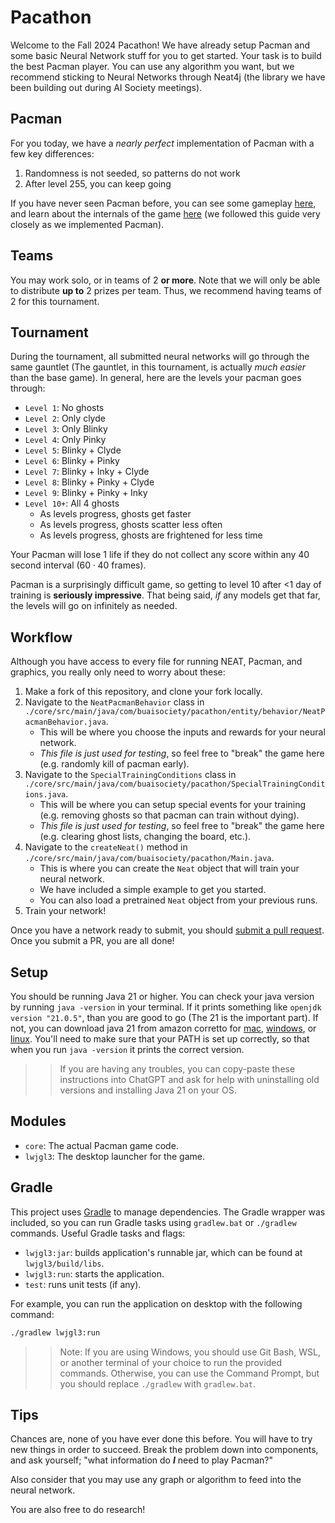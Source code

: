 # Pacathon

Welcome to the Fall 2024 Pacathon! We have already setup Pacman and some basic Neural Network stuff for you to get started. Your task is to build the best Pacman player. You can use any algorithm you want, but we recommend sticking to Neural Networks through Neat4j (the library we have been building out during AI Society meetings).

## Pacman
For you today, we have a *nearly perfect* implementation of Pacman with a few key differences:
1. Randomness is not seeded, so patterns do not work
2. After level 255, you can keep going

If you have never seen Pacman before, you can see some gameplay [here](https://www.youtube.com/watch?v=i_OjztdQ8iw),
and learn about the internals of the game [here](https://pacman.holenet.info/) (we followed this guide very closely
as we implemented Pacman).

## Teams
You may work solo, or in teams of 2 **or more**. Note that we will only be able to distribute **up to** 2 prizes per team. Thus,
we recommend having teams of 2 for this tournament. 

## Tournament
During the tournament, all submitted neural networks will go through the same gauntlet (The gauntlet, in this tournament, is actually
*much easier* than the base game). In general, here are the levels your pacman goes through:
* `Level 1`: No ghosts
* `Level 2`: Only clyde
* `Level 3`: Only Blinky
* `Level 4`: Only Pinky
* `Level 5`: Blinky + Clyde
* `Level 6`: Blinky + Pinky
* `Level 7`: Blinky + Inky + Clyde
* `Level 8`: Blinky + Pinky + Clyde
* `Level 9`: Blinky + Pinky + Inky
* `Level 10+`: All 4 ghosts
    * As levels progress, ghosts get faster
    * As levels progress, ghosts scatter less often
    * As levels progress, ghosts are frightened for less time

Your Pacman will lose 1 life if they do not collect any score within any 40 second interval ($60 \cdot 40$ frames). 

Pacman is a surprisingly difficult game, so getting to level 10 after <1 day
of training is **seriously impressive**. That being said, *if* any models
get that far, the levels will go on infinitely as needed. 

## Workflow
Although you have access to every file for running NEAT, Pacman, and graphics, you really only need to worry about these: 

1. Make a fork of this repository, and clone your fork locally.
2. Navigate to the `NeatPacmanBehavior` class in `./core/src/main/java/com/buaisociety/pacathon/entity/behavior/NeatPacmanBehavior.java`.
    * This will be where you choose the inputs and rewards for your neural network.
    * *This file is just used for testing*, so feel free to "break" the game here (e.g. randomly kill of pacman early).
3. Navigate to the `SpecialTrainingConditions` class in `./core/src/main/java/com/buaisociety/pacathon/SpecialTrainingConditions.java`.
    * This will be where you can setup special events for your training (e.g. removing ghosts so that pacman can train without dying).
    * *This file is just used for testing*, so feel free to "break" the game here (e.g. clearing ghost lists, changing the board, etc.).
4. Navigate to the `createNeat()` method in `./core/src/main/java/com/buaisociety/pacathon/Main.java`.
    * This is where you can create the `Neat` object that will train your neural network.
    * We have included a simple example to get you started.
    * You can also load a pretrained `Neat` object from your previous runs.
5. Train your network!

Once you have a network ready to submit, you should [submit a pull request](https://github.com/buaiml/Pacathon/compare). Once you submit 
a PR, you are all done!


## Setup
You should be running Java 21 or higher. You can check your java version by running `java -version` in your terminal. If it prints something like `openjdk version "21.0.5"`, than you are good to go (The 21 is the important part). If not, you can download java 21 from amazon corretto for [mac](https://docs.aws.amazon.com/corretto/latest/corretto-21-ug/macos-install.html), [windows](https://docs.aws.amazon.com/corretto/latest/corretto-21-ug/windows-install.html), or [linux](https://docs.aws.amazon.com/corretto/latest/corretto-21-ug/generic-linux-install.html). You'll need to make sure that your PATH is set
up correctly, so that when you run `java -version` it prints the correct version.

> > If you are having any troubles, you can copy-paste these instructions into ChatGPT and ask for help with uninstalling old versions and installing Java 21 on your OS. 

## Modules

- `core`: The actual Pacman game code.
- `lwjgl3`: The desktop launcher for the game.

## Gradle

This project uses [Gradle](https://gradle.org/) to manage dependencies.
The Gradle wrapper was included, so you can run Gradle tasks using `gradlew.bat` or `./gradlew` commands.
Useful Gradle tasks and flags:

- `lwjgl3:jar`: builds application's runnable jar, which can be found at `lwjgl3/build/libs`.
- `lwjgl3:run`: starts the application.
- `test`: runs unit tests (if any).

For example, you can run the application on desktop with the following command:
```bash
./gradlew lwjgl3:run
```

> > Note: If you are using Windows, you should use Git Bash, WSL, or another terminal of your choice to run the provided commands. Otherwise, you can use the Command Prompt, but you should replace `./gradlew` with `gradlew.bat`.

## Tips
Chances are, none of you have ever done this before. You will have to try
new things in order to succeed. Break the problem down into components, and
ask yourself; "what information do ***I*** need to play Pacman?"

Also consider that you may use any graph or algorithm to feed into the neural
network. 

You are also free to do research!
